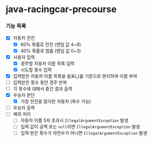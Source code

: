 # java-racingcar-precourse

### 기능 목록
- [X] 자동차 전진
  - [X] 60% 확률로 전진 (랜덤 값 4~9)
  - [X] 40% 확률로 멈춤 (랜덤 값 0~3)
- [X] 사용자 입력
  - [X] 경주할 자동차 이름 목록 입력
  - [X] 시도할 횟수 입력
- [X] 입력받은 자동차 이름 목록을 쉼표(,)를 기준으로 분리하여 이름 부여
- [ ] 입력받은 횟수 동안 경주 반복
- [ ] 각 횟수에 대해서 중간 결과 출력
- [X] 우승자 판단
  - [X] 가장 전진을 많이한 자동차 (복수 가능)
- [ ] 우승자 출력
- [ ] 예외 처리
  - [ ] 자동차 이름 5자 초과시 `IllegalArgumentException` 발생
  - [ ] 입력 값이 공백 또는 `null`이면 `IllegalArgumentException` 발생
  - [ ] 입력 받은 횟수가 자연수가 아니면 `IllegalArgumentException` 발생